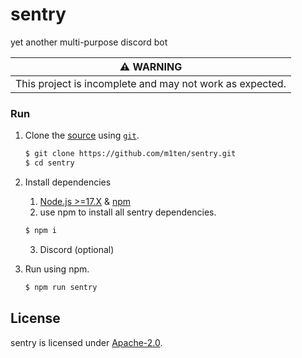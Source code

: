 # sentry

yet another multi-purpose discord bot

| :warning: WARNING                                        |
|:--------------------------------------------------------:|
| This project is incomplete and may not work as expected. |


### Run

1. Clone the [source](https://github.com/m1ten/sentry) using [`git`](https://git-scm.com/).
    ```sh
    $ git clone https://github.com/m1ten/sentry.git
    $ cd sentry
    ```
2. Install dependencies
   1. [Node.js >=17.X](https://nodejs.org/en/download/current/) & [npm](https://docs.npmjs.com/downloading-and-installing-node-js-and-npm)
   2. use npm to install all sentry dependencies.
	```sh
	$ npm i
	``` 
   3. Discord (optional)

3. Run using npm.
    ```sh
    $ npm run sentry
    ```

## License

sentry is licensed under [Apache-2.0](./LICENSE).